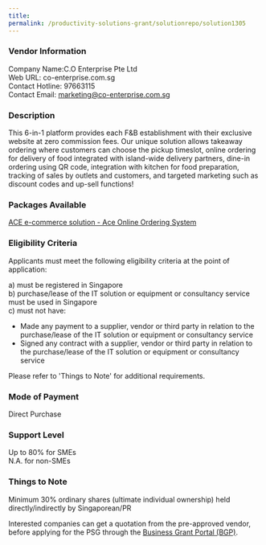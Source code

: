 ```yaml
---
title: 
permalink: /productivity-solutions-grant/solutionrepo/solution1305
---
```


### Vendor Information
Company Name:C.O Enterprise Pte Ltd <br>Web URL: co-enterprise.com.sg <br>Contact Hotline: 97663115 <br>Contact Email: marketing@co-enterprise.com.sg <br>

### Description

This 6-in-1 platform provides each F&B establishment with their exclusive website at zero commission fees. Our unique solution allows takeaway ordering where customers can choose the pickup timeslot, online ordering for delivery of food integrated with island-wide delivery partners, dine-in ordering using QR code, integration with kitchen for food preparation, tracking of sales by outlets and customers, and targeted marketing such as discount codes and up-sell functions!

### Packages Available

<a href='https://www.gobusiness.gov.sg/images/psg/Desensitised_C_O_Enterprise_20200416_Annex_3.pdf' target='_blank'>ACE e-commerce solution - Ace Online Ordering System</a>

### Eligibility Criteria

Applicants must meet the following eligibility criteria at the point of application:

a) must be registered in Singapore <br>
b) purchase/lease of the IT solution or equipment or consultancy service must be used in Singapore <br>
c) must not have:
- Made any payment to a supplier, vendor or third party in relation to the purchase/lease of the IT solution or equipment or consultancy service
- Signed any contract with a supplier, vendor or third party in relation to the purchase/lease of the IT solution or equipment or consultancy service

Please refer to 'Things to Note' for additional requirements.

### Mode of Payment
Direct Purchase

### Support Level
Up to 80% for SMEs <br>
N.A. for non-SMEs

### Things to Note
Minimum 30% ordinary shares (ultimate individual ownership) held directly/indirectly by Singaporean/PR

Interested companies can get a quotation from the pre-approved vendor, before applying for the PSG through the <a target='_blank' href='https://www.businessgrants.gov.sg/'>Business Grant Portal (BGP)</a>.
